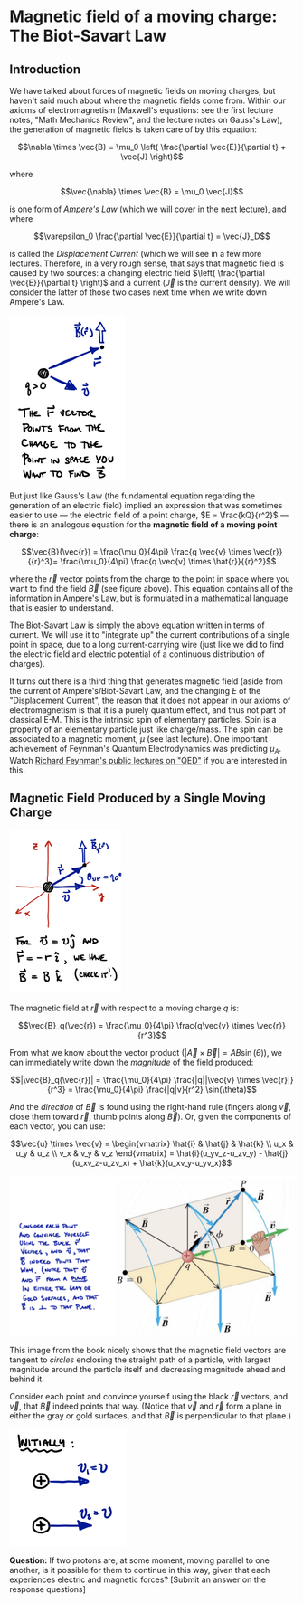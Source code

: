 # Magnetic field of a moving charge: The Biot-Savart Law

## Introduction

We have talked about forces of magnetic fields on moving charges, but haven't said much about where the magnetic fields come from. Within our axioms of electromagnetism (Maxwell's equations: see the first lecture notes, "Math Mechanics Review", and the lecture notes on Gauss's Law), the generation of magnetic fields is taken care of by this equation:
```math
\nabla \times \vec{B} = \mu_0 \left( \frac{\partial \vec{E}}{\partial t} + \vec{J} \right)
```
where
```math
\vec{\nabla} \times \vec{B} = \mu_0 \vec{J}
```
is one form of *Ampere's Law* (which we will cover in the next lecture), and where 
```math
\varepsilon_0 \frac{\partial \vec{E}}{\partial t} = \vec{J}_D
```
is called the *Displacement Current* (which we will see in a few more lectures. Therefore, in a very rough sense, that says that magnetic field is caused by two sources: a changing electric field $\left( \frac{\partial \vec{E}}{\partial t} \right)$ and a current $(\vec{J}$ is the current density). We will consider the latter of those two cases next time when we write down Ampere's Law.

![Cross product relationship between charge and the vectors within the Biot Savart Law](images/12_v-cross-r.png)

But just like Gauss's Law (the fundamental equation regarding the generation of an electric field) implied an expression that was sometimes easier to use — the electric field of a point charge, $E = \frac{kQ}{r^2}$ — there is an analogous equation for the **magnetic field of a moving point charge**:
```math
\vec{B}(\vec{r}) = \frac{\mu_0}{4\pi} \frac{q \vec{v} \times \vec{r}}{{r}^3}= \frac{\mu_0}{4\pi} \frac{q \vec{v} \times \hat{r}}{{r}^2}
```
where the $\vec{r}$ vector points from the charge to the point in space where you want to find the field $\vec{B}$ (see figure above). This equation contains all of the information in Ampere's Law, but is formulated in a mathematical language that is easier to understand.

The Biot-Savart Law is simply the above equation written in terms of current. We will use it to "integrate up" the current contributions of a single point in space, due to a long current-carrying wire (just like we did to find the electric field and electric potential of a continuous distribution of charges).

It turns out there is a third thing that generates magnetic field (aside from the current of Ampere's/Biot-Savart Law, and the changing $E$ of the "Displacement Current", the reason that it does not appear in our axioms of electromagnetism is that it is a purely quantum effect, and thus not part of classical E-M. This is the intrinsic spin of elementary particles. Spin is a property of an elementary particle just like charge/mass. The spin can be associated to a magnetic moment, $\mu$ (see last lecture). One important achievement of Feynman's Quantum Electrodynamics was predicting $\mu_A$.  Watch [Richard Feynman's public lectures on "QED"](http://www.vecga.org.uk/video/subseries/8) if you are interested in this.


## Magnetic Field Produced by a Single Moving Charge

![Using Biot-Savart to find B vector](images/12_v-cross-r-II.png)

The magnetic field at $\vec{r}$ with respect to a moving charge $q$ is:
```math
\vec{B}_q(\vec{r}) = \frac{\mu_0}{4\pi} \frac{q\vec{v} \times \vec{r}}{r^3}
```
From what we know about the vector product ($|\vec{A} \times \vec{B}| = AB \sin(\theta)$), we can immediately write down the *magnitude* of the field produced:
```math
|\vec{B}_q(\vec{r})| = \frac{\mu_0}{4\pi} \frac{|q||\vec{v} \times \vec{r}|}{r^3} = \frac{\mu_0}{4\pi} \frac{|q|v}{r^2} \sin(\theta)
```
And the *direction* of $\vec{B}$ is found using the right-hand rule (fingers along $\vec{v}$, close them toward $\vec{r}$, thumb points along $\vec{B}$). Or, given the components of each vector, you can use:
```math
\vec{u} \times \vec{v} = \begin{vmatrix} \hat{i} & \hat{j} & \hat{k} \\ u_x & u_y & u_z \\ v_x & v_y & v_z \end{vmatrix} = \hat{i}(u_yv_z-u_zv_y) - \hat{j}(u_xv_z-u_zv_x) + \hat{k}(u_xv_y-u_yv_x)
```

![Image of magnetic field vectors produced by a single moving charge](images/12_B-field-of-point.png)

This image from the book nicely shows that the magnetic field vectors are tangent to *circles* enclosing the straight path of a particle, with largest magnitude around the particle itself and decreasing magnitude ahead and behind it.

Consider each point and convince yourself using the black $\vec{r}$ vectors, and $\vec{v}$, that $\vec{B}$ indeed points that way. (Notice that $\vec{v}$ and $\vec{r}$ form a plane in either the gray or gold surfaces, and that $\vec{B}$ is perpendicular to that plane.)

![Image of two protons moving parallel to one another](images/12_two-particles-parallel-velocity.png)

**Question:** If two protons are, at some moment, moving parallel to one another, is it possible for them to continue in this way, given that each experiences electric and magnetic forces? [Submit an answer on the response questions]
